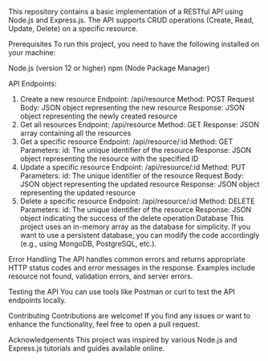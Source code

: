 This repository contains a basic implementation of a RESTful API using Node.js and Express.js. The API supports CRUD operations (Create, Read, Update, Delete) on a specific resource.

Prerequisites
To run this project, you need to have the following installed on your machine:

Node.js (version 12 or higher)
npm (Node Package Manager)

API Endpoints:
1. Create a new resource
Endpoint: /api/resource
Method: POST
Request Body: JSON object representing the new resource
Response: JSON object representing the newly created resource
2. Get all resources
Endpoint: /api/resource
Method: GET
Response: JSON array containing all the resources
3. Get a specific resource
Endpoint: /api/resource/:id
Method: GET
Parameters:
id: The unique identifier of the resource
Response: JSON object representing the resource with the specified ID
4. Update a specific resource
Endpoint: /api/resource/:id
Method: PUT
Parameters:
id: The unique identifier of the resource
Request Body: JSON object representing the updated resource
Response: JSON object representing the updated resource
5. Delete a specific resource
Endpoint: /api/resource/:id
Method: DELETE
Parameters:
id: The unique identifier of the resource
Response: JSON object indicating the success of the delete operation
Database
This project uses an in-memory array as the database for simplicity. If you want to use a persistent database, you can modify the code accordingly (e.g., using MongoDB, PostgreSQL, etc.).

Error Handling
The API handles common errors and returns appropriate HTTP status codes and error messages in the response. Examples include resource not found, validation errors, and server errors.

Testing the API
You can use tools like Postman or curl to test the API endpoints locally.

Contributing
Contributions are welcome! If you find any issues or want to enhance the functionality, feel free to open a pull request.

Acknowledgements
This project was inspired by various Node.js and Express.js tutorials and guides available online.






